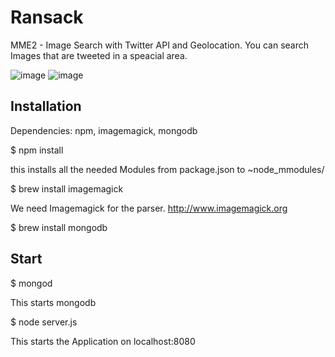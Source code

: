 Ransack
=======

MME2 - Image Search with Twitter API and Geolocation. You can search Images that are tweeted in a speacial area.


![image](https://raw.github.com/eugenpirogoff/ransack/master/tmp/image1.png)
![image](https://raw.github.com/eugenpirogoff/ransack/master/tmp/image2.png)



Installation
----
Dependencies: npm, imagemagick, mongodb

$ npm install	

this installs all the needed Modules from package.json to ~node_mmodules/

$ brew install imagemagick

We need Imagemagick for the parser. http://www.imagemagick.org

$ brew install mongodb




Start
----
$ mongod

This starts mongodb

$ node server.js

This starts the Application on localhost:8080
